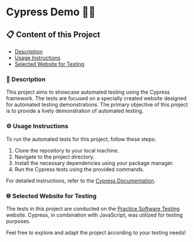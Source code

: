 # Cypress Demo 🌟🚀

## 📋 Content of this Project

- [Description](#📝-description)
- [Usage Instructions](#⚙️-usage-instructions)
- [Selected Website for Testing](#🌐-selected-website-for-testing)

### 📝 Description

This project aims to showcase automated testing using the Cypress framework. The tests are focused on a specially created website designed for automated testing demonstrations. The primary objective of this project is to provide a lively demonstration of automated testing.

### ⚙️ Usage Instructions

To run the automated tests for this project, follow these steps:

1. Clone the repository to your local machine.
2. Navigate to the project directory.
3. Install the necessary dependencies using your package manager.
4. Run the Cypress tests using the provided commands.

For detailed instructions, refer to the [Cypress Documentation](https://docs.cypress.io/).

### 🌐 Selected Website for Testing

The tests in this project are conducted on the [Practice Software Testing](https://practicesoftwaretesting.com/#/) website. Cypress, in combination with JavaScript, was utilized for testing purposes.

Feel free to explore and adapt the project according to your testing needs!
